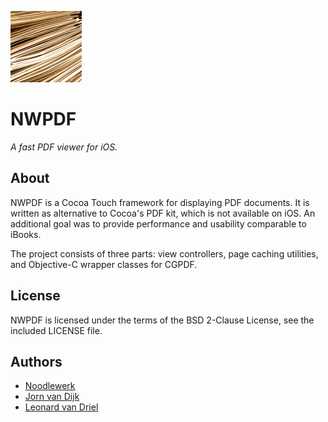 ![NWPDF icon](Demo/Icon@2x.png)

NWPDF
=====

*A fast PDF viewer for iOS.*


About
-----
NWPDF is a Cocoa Touch framework for displaying PDF documents. It is written as alternative to Cocoa's PDF kit, which is not available on iOS. An additional goal was to provide performance and usability comparable to iBooks.

The project consists of three parts: view controllers, page caching utilities, and Objective-C wrapper classes for CGPDF.


License
-------
NWPDF is licensed under the terms of the BSD 2-Clause License, see the included LICENSE file.


Authors
-------
- [Noodlewerk](http://www.noodlewerk.com/)
- [Jorn van Dijk](jorn@noodlewerk.com)
- [Leonard van Driel](http://www.leonardvandriel.nl/)
